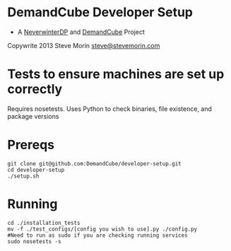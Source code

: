 DemandCube Developer Setup
====
- A [NeverwinterDP](https://github.com/DemandCube/NeverwinterDP) and [DemandCube](https://github.com/DemandCube) Project

Copywrite 2013 Steve Morin <steve@stevemorin.com>

Tests to ensure machines are set up correctly
====
Requires nosetests.  Uses Python to check binaries, file existence, and package versions


Prereqs
===
```
git clone git@github.com:DemandCube/developer-setup.git
cd developer-setup
./setup.sh
```

Running
===
```
cd ./installation_tests
mv -f ./test_configs/[config you wish to use].py ./config.py
#Need to run as sudo if you are checking running services
sudo nosetests -s
```
